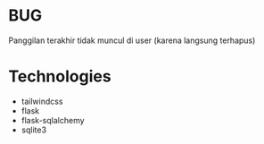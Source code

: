 # BUG
Panggilan terakhir tidak muncul di user (karena langsung terhapus)

# Technologies
- tailwindcss
- flask
- flask-sqlalchemy
- sqlite3